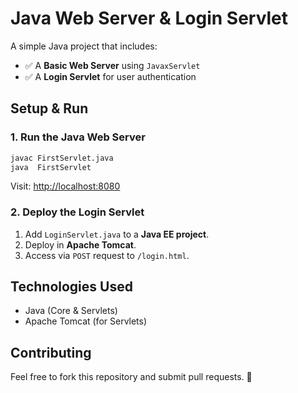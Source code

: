 # Java Web Server & Login Servlet

A simple Java project that includes:
- ✅ A **Basic Web Server** using `JavaxServlet`
- ✅ A **Login Servlet** for user authentication

## Setup & Run

### 1. Run the Java Web Server
```sh
javac FirstServlet.java
java  FirstServlet
```
Visit: [http://localhost:8080](http://localhost:8080)

### 2. Deploy the Login Servlet
1. Add `LoginServlet.java` to a **Java EE project**.
2. Deploy in **Apache Tomcat**.
3. Access via `POST` request to `/login.html`.

## Technologies Used
- Java (Core & Servlets)
- Apache Tomcat (for Servlets)

## Contributing
Feel free to fork this repository and submit pull requests. 🚀

